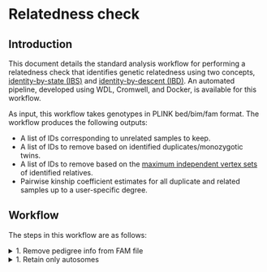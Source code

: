 # Relatedness check

## Introduction

This document details the standard analysis workflow for performing a relatedness check that identifies genetic relatedness using two concepts, [identity-by-state (IBS)](https://isogg.org/wiki/Identical_by_state) and [identity-by-descent (IBD)](https://isogg.org/wiki/Identical_by_descent). An automated pipeline, developed using WDL, Cromwell, and Docker, is available for this workflow.

As input, this workflow takes genotypes in PLINK bed/bim/fam format. The workflow produces the following outputs:

* A list of IDs corresponding to unrelated samples to keep.
* A list of IDs to remove based on identified duplicates/monozygotic twins.
* A list of IDs to remove based on the [maximum independent vertex sets](https://en.wikipedia.org/wiki/Independent_set_(graph_theory)) of identified relatives.
* Pairwise kinship coefficient estimates for all duplicate and related samples up to a user-specific degree.

## Workflow

The steps in this workflow are as follows:

<details>
<summary>1. Remove pedigree info from FAM file </summary>

In this step, the input PLINK [fam file](https://www.cog-genomics.org/plink/1.9/formats#fam) is modified so that the family ID is unique and parent relationships are removed. An ID map is also created so that PLINK `--update-ids` can be used at a later point to revert the IDs.

Sample command:
```shell
# Create new fam file with pedigree information removed
awk '{$1=NR; $3=0; $4=0; print}' <fam_file> \
    > <updated_fam_file_prefix>.fam 

# Create ID mapping between new IDs and original IDs
awk '{print NR,$2,$1,$2}' <fam_file> \
    > <id_mapping_file_prefix>.txt 
```

Input Files:

| FILE | DESCRIPTION |
| --- | --- |
| `<fam_file>` | PLINK format fam file for input genotypes |

Output Files:

| FILE | DESCRIPTION |
| --- | --- |
| `<updated_fam_file_prefix>.fam` | PLINK format fam file for output genotypes. Pedigree information removed. |
| `<id_mapping_file_prefix>.txt` | PLINK ID mapping file to go from new IDs to original IDs. Compatible with PLINK `--update-ids` |

</details>

<details>
<summary>1. Retain only autosomes</summary>

Sample command:
```
# First merge to account for datasets that have already been split
plink \
    --bfile <bed/bim/fam file prefix> \
    --autosome \
    --make-bed \
    --out <output bed/bim/fam file prefix>
```

Input Files:

| FILE | DESCRIPTION |
| --- | --- |
| `<bed/bim/fam file prefix>.bed` | PLINK format bed file for input genotypes |
| `<bed/bim/fam file prefix>.bim` | PLINK format bim file for input genotypes |
| `<bed/bim/fam file prefix>.fam` | PLINK format fam file for input genotypes |


Output Files:

| FILE | DESCRIPTION |
| --- | --- |
| `<output bed/bim/fam file prefix>.bed` | PLINK format bed file for output genotypes |
| `<output bed/bim/fam file prefix>.bim` | PLINK format bim file for output genotypes |
| `<output bed/bim/fam file prefix>.fam` | PLINK format fam file for output genotypes |
| `<output bed/bim/fam file prefix>.log` | PLINK log file |


Parameters:

| PARAMETER | DESCRIPTION |
| --- | --- |
| `--bfile <bed/bim/fam file prefix>` | Prefix for input genotypes in PLINK bed/bim/fam format |
| `--autosome` | Flag indicating to retain only chromosomes 1-22 |
| `--make-bed` | Flag indicating to generate genotypes in PLINK bed/bim/fam format |
| `--out <output bed/bim/fam file prefix>` | Prefix for output genotypes in PLINK bed/bim/fam format |
</details>

